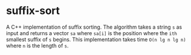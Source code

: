 # suffix-sort
A C++ implementation of suffix sorting. The algorithm takes a string `s` as input and returns a vector `sa` where `sa[i]` is the position where the `ith` smallest suffix of `s` begins. This implementation takes time `O(n lg n lg n)` where `n` is the length of `s`.
